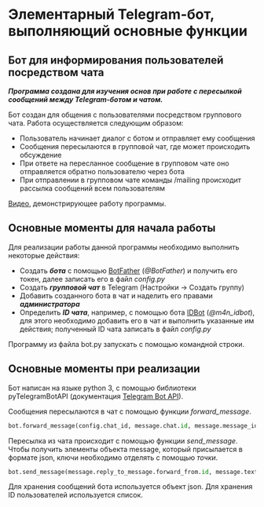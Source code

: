 # Элементарный Telegram-бот, выполняющий основные функции

## Бот для информирования пользователей посредством чата

_**Программа создана для изучения основ при работе с пересылкой сообщений между Telegram-ботом и чатом.**_

Бот создан для общения с пользователями посредством группового чата. Работа осуществляется следующим образом:

- Пользователь начинает диалог с ботом и отправляет ему сообщения
- Сообщения пересылаются в групповой чат, где может происходить обсуждение
- При ответе на пересланное сообщение в групповом чате оно отправляется обратно пользователю через бота
- При отправлении в групповом чате команды /mailing происходит рассылка сообщений всем пользователям

[Видео](https://drive.google.com/file/d/1N70vXbaE1VX3f3uhB977Ef5jipqGbFar/view?usp=sharing), демонстрирующее работу программы.

## Основные моменты для начала работы

Для реализации работы данной программы необходимо выполнить некоторые действия:

+ Создать _**бота**_ с помощью [BotFather](https://t.me/BotFather) (_@BotFather_) и получить его токен, далее записать его в файл _config.py_
+ Создать _**групповой чат**_ в Telegram (Настройки -> Создать группу)
+ Добавить созданного бота в чат и наделить его правами _**администратора**_
+ Определить _**ID чата**_, например, с помощью бота [IDBot](https://t.me/m4n_idbot) (_@m4n_idbot_), для этого необходимо добавить его в чат и выполнить указанные им действия; полученный ID чата записать в файл _config.py_

Программу из файла bot.py запускать с помощью командной строки.

## Основные моменты при реализации

Бот написан на языке python 3, с помощью библиотеки pyTelegramBotAPI (документация [Telegram Bot API](https://core.telegram.org/bots/api)).

Сообщения пересылаются в чат с помощью функции _forward_message_.

```python
bot.forward_message(config.chat_id, message.chat.id, message.message_id)
```

Пересылка из чата происходит с помощью функции _send_message_. Чтобы получить элементы объекта message, который присылается в формате json, ключи необходимо отделять с помощью _точки_.

```python
bot.send_message(message.reply_to_message.forward_from.id, message.text)
```

Для хранения сообщений бота используется объект json. Для хранения ID пользователей используется список.
